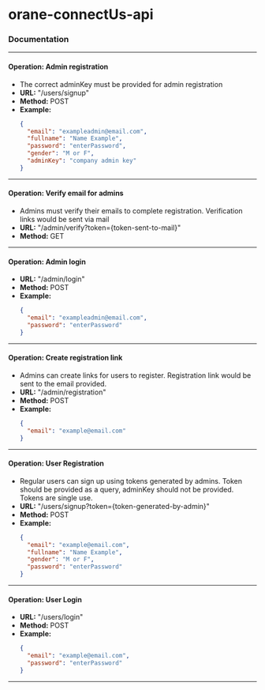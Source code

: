 # orane-connectUs-api

### Documentation

---

#### Operation: Admin registration

- The correct adminKey must be provided for admin registration
- **URL:** "/users/signup"
- **Method:** POST
- **Example:**
  ```json
  {
    "email": "exampleadmin@email.com",
    "fullname": "Name Example",
    "password": "enterPassword",
    "gender": "M or F",
    "adminKey": "company admin key"
  }
  ```

---

#### Operation: Verify email for admins

- Admins must verify their emails to complete registration. Verification links would be sent via mail
- **URL:** "/admin/verify?token={token-sent-to-mail}"
- **Method:** GET

---

#### Operation: Admin login

- **URL:** "/admin/login"
- **Method:** POST
- **Example:**
  ```json
  {
    "email": "exampleadmin@email.com",
    "password": "enterPassword"
  }
  ```

---

#### Operation: Create registration link

- Admins can create links for users to register. Registration link would be sent to the email provided.
- **URL:** "/admin/registration"
- **Method:** POST
- **Example:**
  ```json
  {
    "email": "example@email.com"
  }
  ```

---

#### Operation: User Registration

- Regular users can sign up using tokens generated by admins. Token should be provided as a query, adminKey should not be provided. Tokens are single use.
- **URL:** "/users/signup?token={token-generated-by-admin}"
- **Method:** POST
- **Example:**
  ```json
  {
    "email": "example@email.com",
    "fullname": "Name Example",
    "gender": "M or F",
    "password": "enterPassword"
  }
  ```

---

#### Operation: User Login

- **URL:** "/users/login"
- **Method:** POST
- **Example:**
  ```json
  {
    "email": "example@email.com",
    "password": "enterPassword"
  }
  ```

---

